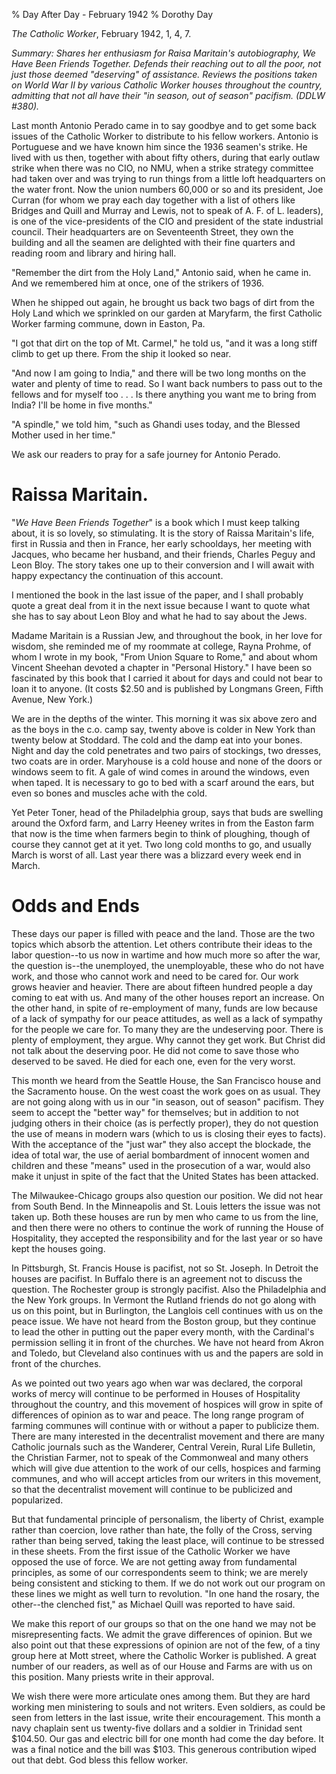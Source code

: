 % Day After Day - February 1942
% Dorothy Day

*The Catholic Worker*, February 1942, 1, 4, 7.

*Summary: Shares her enthusiasm for Raisa Maritain's autobiography, *We
Have Been Friends Together*. Defends their reaching out to all the poor,
not just those deemed "deserving" of assistance. Reviews the positions
taken on World War II by various Catholic Worker houses throughout the
country, admitting that not all have their "in season, out of season"
pacifism. (DDLW \#380).*

Last month Antonio Perado came in to say goodbye and to get some back
issues of the Catholic Worker to distribute to his fellow workers.
Antonio is Portuguese and we have known him since the 1936 seamen's
strike. He lived with us then, together with about fifty others, during
that early outlaw strike when there was no CIO, no NMU, when a strike
strategy committee had taken over and was trying to run things from a
little loft headquarters on the water front. Now the union numbers
60,000 or so and its president, Joe Curran (for whom we pray each day
together with a list of others like Bridges and Quill and Murray and
Lewis, not to speak of A. F. of L. leaders), is one of the
vice-presidents of the CIO and president of the state industrial
council. Their headquarters are on Seventeenth Street, they own the
building and all the seamen are delighted with their fine quarters and
reading room and library and hiring hall.

"Remember the dirt from the Holy Land," Antonio said, when he came in.
And we remembered him at once, one of the strikers of 1936.

When he shipped out again, he brought us back two bags of dirt from the
Holy Land which we sprinkled on our garden at Maryfarm, the first
Catholic Worker farming commune, down in Easton, Pa.

"I got that dirt on the top of Mt. Carmel," he told us, "and it was a
long stiff climb to get up there. From the ship it looked so near.

"And now I am going to India," and there will be two long months on the
water and plenty of time to read. So I want back numbers to pass out to
the fellows and for myself too . . . Is there anything you want me to
bring from India? I'll be home in five months."

"A spindle," we told him, "such as Ghandi uses today, and the Blessed
Mother used in her time."

We ask our readers to pray for a safe journey for Antonio Perado.

Raissa Maritain.
===

"*We Have Been Friends Together*" is a book which I must keep talking
about, it is so lovely, so stimulating. It is the story of Raissa
Maritain's life, first in Russia and then in France, her early
schooldays, her meeting with Jacques, who became her husband, and their
friends, Charles Peguy and Leon Bloy. The story takes one up to their
conversion and I will await with happy expectancy the continuation of
this account.

I mentioned the book in the last issue of the paper, and I shall
probably quote a great deal from it in the next issue because I want to
quote what she has to say about Leon Bloy and what he had to say about
the Jews.

Madame Maritain is a Russian Jew, and throughout the book, in her love
for wisdom, she reminded me of my roommate at college, Rayna Prohme, of
whom I wrote in my book, "From Union Square to Rome," and about whom
Vincent Sheehan devoted a chapter in "Personal History." I have been so
fascinated by this book that I carried it about for days and could not
bear to loan it to anyone. (It costs \$2.50 and is published by Longmans
Green, Fifth Avenue, New York.)

We are in the depths of the winter. This morning it was six above zero
and as the boys in the c.o. camp say, twenty above is colder in New York
than twenty below at Stoddard. The cold and the damp eat into your
bones. Night and day the cold penetrates and two pairs of stockings, two
dresses, two coats are in order. Maryhouse is a cold house and none of
the doors or windows seem to fit. A gale of wind comes in around the
windows, even when taped. It is necessary to go to bed with a scarf
around the ears, but even so bones and muscles ache with the cold.

Yet Peter Toner, head of the Philadelphia group, says that buds are
swelling around the Oxford farm, and Larry Heeney writes in from the
Easton farm that now is the time when farmers begin to think of
ploughing, though of course they cannot get at it yet. Two long cold
months to go, and usually March is worst of all. Last year there was a
blizzard every week end in March.

Odds and Ends
===

These days our paper is filled with peace and the land. Those are the
two topics which absorb the attention. Let others contribute their ideas
to the labor question--to us now in wartime and how much more so after
the war, the question is--the unemployed, the unemployable, these who do
not have work, and those who cannot work and need to be cared for. Our
work grows heavier and heavier. There are about fifteen hundred people a
day coming to eat with us. And many of the other houses report an
increase. On the other hand, in spite of re-employment of many, funds
are low because of a lack of sympathy for our peace attitudes, as well
as a lack of sympathy for the people we care for. To many they are the
undeserving poor. There is plenty of employment, they argue. Why cannot
they get work. But Christ did not talk about the deserving poor. He did
not come to save those who deserved to be saved. He died for each one,
even for the very worst.

This month we heard from the Seattle House, the San Francisco house and
the Sacramento house. On the west coast the work goes on as usual. They
are not going along with us in our "in season, out of season" pacifism.
They seem to accept the "better way" for themselves; but in addition to
not judging others in their choice (as is perfectly proper), they do not
question the use of means in modern wars (which to us is closing their
eyes to facts). With the acceptance of the "just war" they also accept
the blockade, the idea of total war, the use of aerial bombardment of
innocent women and children and these "means" used in the prosecution of
a war, would also make it unjust in spite of the fact that the United
States has been attacked.

The Milwaukee-Chicago groups also question our position. We did not hear
from South Bend. In the Minneapolis and St. Louis letters the issue was
not taken up. Both these houses are run by men who came to us from the
line, and then there were no others to continue the work of running the
House of Hospitality, they accepted the responsibility and for the last
year or so have kept the houses going.

In Pittsburgh, St. Francis House is pacifist, not so St. Joseph. In
Detroit the houses are pacifist. In Buffalo there is an agreement not to
discuss the question. The Rochester group is strongly pacifist. Also the
Philadelphia and the New York groups. In Vermont the Rutland friends do
not go along with us on this point, but in Burlington, the Langlois cell
continues with us on the peace issue. We have not heard from the Boston
group, but they continue to lead the other in putting out the paper
every month, with the Cardinal's permission selling it in front of the
churches. We have not heard from Akron and Toledo, but Cleveland also
continues with us and the papers are sold in front of the churches.

As we pointed out two years ago when war was declared, the corporal
works of mercy will continue to be performed in Houses of Hospitality
throughout the country, and this movement of hospices will grow in spite
of differences of opinion as to war and peace. The long range program of
farming communes will continue with or without a paper to publicize
them. There are many interested in the decentralist movement and there
are many Catholic journals such as the Wanderer, Central Verein, Rural
Life Bulletin, the Christian Farmer, not to speak of the Commonweal and
many others which will give due attention to the work of our cells,
hospices and farming communes, and who will accept articles from our
writers in this movement, so that the decentralist movement will
continue to be publicized and popularized.

But that fundamental principle of personalism, the liberty of Christ,
example rather than coercion, love rather than hate, the folly of the
Cross, serving rather than being served, taking the least place, will
continue to be stressed in these sheets. From the first issue of the
Catholic Worker we have opposed the use of force. We are not getting
away from fundamental principles, as some of our correspondents seem to
think; we are merely being consistent and sticking to them. If we do not
work out our program on these lines we might as well turn to revolution.
"In one hand the rosary, the other--the clenched fist," as Michael Quill
was reported to have said.

We make this report of our groups so that on the one hand we may not be
misrepresenting facts. We admit the grave differences of opinion. But we
also point out that these expressions of opinion are not of the few, of
a tiny group here at Mott street, where the Catholic Worker is
published. A great number of our readers, as well as of our House and
Farms are with us on this position. Many priests write in their
approval.

We wish there were more articulate ones among them. But they are hard
working men ministering to souls and not writers. Even soldiers, as
could be seen from letters in the last issue, write their encouragement.
This month a navy chaplain sent us twenty-five dollars and a soldier in
Trinidad sent $104.50. Our gas and electric bill for one month had come
the day before. It was a final notice and the bill was \$103. This
generous contribution wiped out that debt. God bless this fellow worker.
